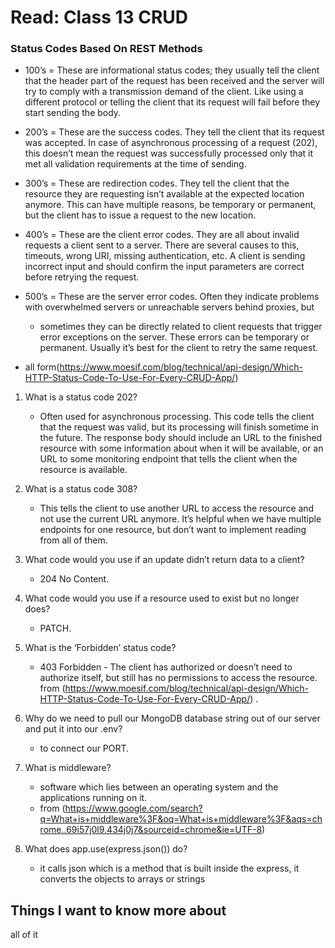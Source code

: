 # Read: Class 13 CRUD

### Status Codes Based On REST Methods

- 100’s = These are informational status codes; they usually tell the client that the header part of the request has been 
received and the server will try to comply with a transmission demand of the client. Like using a different protocol or 
telling the client that its request will fail before they start sending the body.


- 200’s = These are the success codes. They tell the client that its request was accepted. In case of asynchronous processing 
of a request (202), this doesn’t mean the request was successfully processed only that it met all validation requirements at
the time of sending.


- 300’s = These are redirection codes. They tell the client that the resource they are requesting isn’t available at the expected 
location anymore. This can have multiple reasons, be temporary or permanent, but the client has to issue a request to the new location.


- 400’s = These are the client error codes. They are all about invalid requests a client sent to a server. There are several causes to this,
 timeouts, wrong URI, missing authentication, etc. A client is sending incorrect input and should confirm the input parameters are correct
 before retrying the request.


- 500’s = These are the server error codes. Often they indicate problems with overwhelmed servers or unreachable servers behind proxies, but 
	- sometimes they can be directly related to client requests that trigger error exceptions on the server. These errors can be temporary or permanent.
 	Usually it’s best for the client to retry the same request.

- all form(https://www.moesif.com/blog/technical/api-design/Which-HTTP-Status-Code-To-Use-For-Every-CRUD-App/)

1. What is a status code 202?
	- Often used for asynchronous processing. This code tells the client that the request was valid, but its processing will finish sometime 
	  in the future. The response body should include an URL to the finished resource with some information about when it will be available, or an URL 
	 to some monitoring endpoint that tells the client when the resource is available.

2. What is a status code 308?
	- This tells the client to use another URL to access the resource and not use the current URL anymore. It’s helpful when we have multiple 
   	  endpoints for one resource, but don’t want to implement reading from all of them.

3. What code would you use if an update didn’t return data to a client?
	- 204 No Content.
		
4. What code would you use if a resource used to exist but no longer does?
	- PATCH.

5. What is the ‘Forbidden’ status code?
	- 403 Forbidden - The client has authorized or doesn’t need to authorize itself, but still has no permissions to access the resource.
	  from (https://www.moesif.com/blog/technical/api-design/Which-HTTP-Status-Code-To-Use-For-Every-CRUD-App/) .




6. Why do we need to pull our MongoDB database string out of our server and put it into our .env?
	- to connect our PORT.



7. What is middleware?
	- software which lies between an operating system and the applications running on it.
	- from (https://www.google.com/search?q=What+is+middleware%3F&oq=What+is+middleware%3F&aqs=chrome..69i57j0l9.434j0j7&sourceid=chrome&ie=UTF-8)


8. What does app.use(express.json()) do?
	- it calls json which is a method that is built inside the express, it converts the objects to arrays or strings 



## Things I want to know more about
all of it


